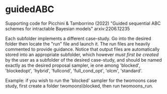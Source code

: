 # guidedABC
Supporting code for Picchini &amp; Tamborrino (2022) "Guided sequential ABC schemes for intractable Bayesian models" arxiv:2206.12235

Each subfolder implements a different case-study. Go into the desired folder then locate the "run" file and launch it. The run files are heavily commented to provide guidance. Notice that output files are automatically stored into an appropriate subfolder, which however *must first be created* by the user as a subfolder of the desired case-study, and should be named exactly as the desired proposal sampler, ie one among 'blocked', 'blockedopt', 'hybrid', 'fullcond', 'full_cond_opt', 'olcm', 'standard'.  

Example: if you wish to run the 'blocked' sampler for the twomoons case study, first create a folder twomoons\blocked, then run twomoons_run.
